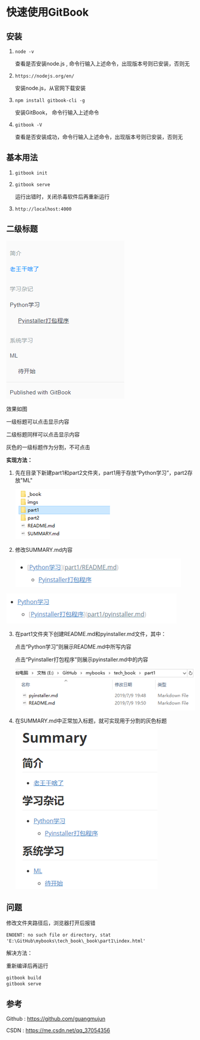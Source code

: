 # 快速使用GitBook

## 安装

1. ``node -v``

   查看是否安装node.js , 命令行输入上述命令，出现版本号则已安装，否则无

2. ``https://nodejs.org/en/``

   安装node.js，从官网下载安装 

3. ``npm install gitbook-cli -g``

   安装GitBook， 命令行输入上述命令

4. ``gitbook -V``

   查看是否安装成功，命令行输入上述命令，出现版本号则已安装，否则无

## 基本用法

1. ``gitbook init``

2. ``gitbook serve``

   运行出错时，关闭杀毒软件后再重新运行

3. ``http://localhost:4000``

## 二级标题

![1562673657738](https://raw.githubusercontent.com/guangmujun/mybooks/master/tech_book/imgs/1562673657738.png)

效果如图

一级标题可以点击显示内容

二级标题同样可以点击显示内容

灰色的一级标题作为分割，不可点击

**实现方法：**

1. 先在目录下新建part1和part2文件夹，part1用于存放“Python学习”，part2存放"ML"

   ![1562673921167](https://raw.githubusercontent.com/guangmujun/mybooks/master/tech_book/imgs/1562673921167.png)

2. 修改SUMMARY.md内容

   ![1562674023664](https://raw.githubusercontent.com/guangmujun/mybooks/master/tech_book/imgs/1562674023664.png)

![1562674068128](https://raw.githubusercontent.com/guangmujun/mybooks/master/tech_book/imgs/1562674068128.png)

3. 在part1文件夹下创建README.md和pyinstaller.md文件，其中：

   点击“Python学习”则展示README.md中所写内容

   点击“Pyinstaller打包程序”则展示pyinstaller.md中的内容

   ![1562674142161](https://raw.githubusercontent.com/guangmujun/mybooks/master/tech_book/imgs/1562674142161.png)

4. 在SUMMARY.md中正常加入标题，就可实现用于分割的灰色标题

   ![1562674298922](https://raw.githubusercontent.com/guangmujun/mybooks/master/tech_book/imgs/1562674298922.png)

## 问题

修改文件夹路径后，浏览器打开后报错

```
ENOENT: no such file or directory, stat 'E:\GitHub\mybooks\tech_book\_book\part1\index.html'
```

解决方法：

重新编译后再运行

```
gitbook build
gitbook serve
```



## 参考

Github :  https://github.com/guangmujun

CSDN :   https://me.csdn.net/qq_37054356